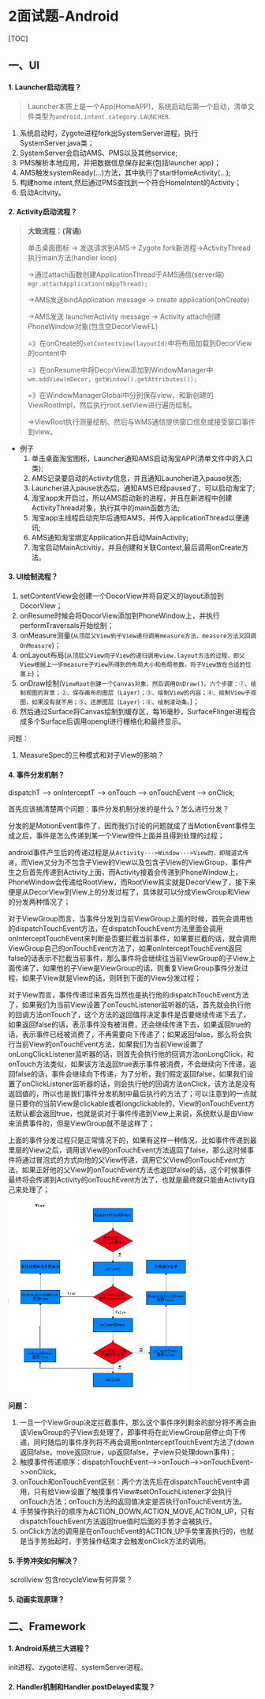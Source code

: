 # 2面试题-Android

[TOC]

## 一、UI

#### 1. Launcher启动流程？

> Launcher本质上是一个App(HomeAPP)，系统启动后第一个启动，清单文件类型为`android.intent.category.LAUNCHER`.

1. 系统启动时，Zygote进程fork出SystemServer进程，执行SystemServer.java类；
2. SystemServer会启动AMS、PMS以及其他service;
3. PMS解析本地应用，并把数据信息保存起来(包括launcher app)；
4. AMS触发systemReady(...)方法，其中执行了startHomeActivity(...);
5. 构建home intent,然后通过PMS查找到一个符合HomeIntent的Activity；
6. 启动Acitvity。

#### 2. Activity启动流程？

>  **大致流程：(背诵)**
>
>  单击桌面图标 -> 发送请求到AMS-> Zygote fork新进程->ActivityThread执行main方法(handler loop)
>
>  ->通过attach函数创建ApplicationThread于AMS通信(server端)`                mgr.attachApplication(mAppThread);`
>
>  ->AMS发送bindApplication message -> create application(onCreate)
>
>  ->AMS发送 launcherActivity message -> Activity attach创建PhoneWindow对象(包含空DecorViewFL)
>
>  =》在onCreate的`setContentView(layoutId)`中将布局加载到DecorView的content中
>
>  =》在onResume中将DecorView添加到WindowManager中`wm.addView(mDecor, getWindow().getAttributes());`
>
>  =》在WindowManagerGlobal中分别保存view，和新创建的ViewRootImpl，然后执行root.setView进行遍历绘制。
>
>  =>ViewRoot执行测量绘制、然后与WMS通信提供窗口信息或接受窗口事件到view。

-  例子
   1. 单击桌面淘宝图标，Launcher通知AMS启动淘宝APP(清单文件中的入口类);
   2. AMS记录要启动的Activity信息，并且通知Launcher进入pause状态;
   3. Launcher进入pause状态后，通知AMS已经paused了，可以启动淘宝了;
   4. 淘宝app未开启过，所以AMS启动新的进程，并且在新进程中创建ActivityThread对象，执行其中的main函数方法;
   5. 淘宝app主线程启动完毕后通知AMS，并传入applicationThread以便通讯;
   6. AMS通知淘宝绑定Application并启动MainActivity;
   7. 淘宝启动MainActivitiy，并且创建和关联Context,最后调用onCreate方法。

#### 3. UI绘制流程？

1. setContentView会创建一个DocorView并将自定义的layout添加到DocorView；
2. onResume时候会将DocorView添加到PhoneWindow上，并执行performTraversals开始绘制；
3. onMeasure测量(`从顶层父View到子View递归调用measure方法，measure方法又回调OnMeasure`)；
4. onLayout布局(`从顶层父View向子View的递归调用view.layout方法的过程，即父View根据上一步measure子View所得到的布局大小和布局参数，将子View放在合适的位置上`)；
5. onDraw绘制(`ViewRoot创建一个Canvas对象，然后调用OnDraw()。六个步骤：①、绘制视图的背景；②、保存画布的图层（Layer）；③、绘制View的内容；④、绘制View子视图，如果没有就不用；⑤、还原图层（Layer）；⑥、绘制滚动条。`)；
6. 然后通过Surface将Canvas绘制到缓存区，每16毫秒，SurfaceFlinger进程合成多个Surface后调用opengl进行栅格化和最终显示。

问题：

1. MeasureSpec的三种模式和对子View的影响？

#### 4. 事件分发机制？

dispatchT --> onInterceptT --> onTouch  -->  onTouchEvent  -->  onClick;

首先应该搞清楚两个问题：事件分发机制分发的是什么？怎么进行分发？

分发的是MotionEvent事件了，因而我们讨论的问题就成了当MotionEvent事件生成之后，事件是怎么传递到某一个View控件上面并且得到处理的过程；

​	android事件产生后的传递过程是从`Activity--->Window--->View的，即隧道式传递`，而View又分为不包含子View的View以及包含子View的ViewGroup，事件产生之后首先传递到Activity上面，而Activity接着会传递到PhoneWindow上，PhoneWindow会传递给RootView，而RootView其实就是DecorView了，接下来便是从DecorView到View上的分发过程了，具体就可以分成ViewGroup和View的分发两种情况了；

对于ViewGroup而言，当事件分发到当前ViewGroup上面的时候，首先会调用他的dispatchTouchEvent方法，在dispatchTouchEvent方法里面会调用onInterceptTouchEvent来判断是否要拦截当前事件，如果要拦截的话，就会调用ViewGroup自己的onTouchEvent方法了，如果onInterceptTouchEvent返回false的话表示不拦截当前事件，那么事件将会继续往当前ViewGroup的子View上面传递了，如果他的子View是ViewGroup的话，则重复ViewGroup事件分发过程，如果子View就是View的话，则转到下面的View分发过程；

对于View而言，事件传递过来首先当然也是执行他的dispatchTouchEvent方法了，如果我们为当前View设置了onTouchListener监听器的话，首先就会执行他的回调方法onTouch了，这个方法的返回值将决定事件是否要继续传递下去了，如果返回false的话，表示事件没有被消费，还会继续传递下去，如果返回true的话，表示事件已经被消费了，不再需要向下传递了；如果返回false，那么将会执行当前View的onTouchEvent方法，如果我们为当前View设置了onLongClickListener监听器的话，则首先会执行他的回调方法onLongClick，和onTouch方法类似，如果该方法返回true表示事件被消费，不会继续向下传递，返回false的话，事件会继续向下传递，为了分析，我们假定返回false，如果我们设置了onClickListener监听器的话，则会执行他的回调方法onClick，该方法是没有返回值的，所以也是我们事件分发机制中最后执行的方法了；可以注意到的一点就是只要你的当前View是clickable或者longclickable的，View的onTouchEvent方法默认都会返回true，也就是说对于事件传递到View上来说，系统默认是由View来消费事件的，但是ViewGroup就不是这样了；

上面的事件分发过程只是正常情况下的，如果有这样一种情况，比如事件传递到最里层的View之后，调用该View的onTouchEvent方法返回了false，那么这时候事件将通过冒泡式的方式向他的父View传递，调用它父View的onTouchEvent方法，如果正好他的父View的onTouchEvent方法也返回false的话，这个时候事件最终将会传递到Activity的onTouchEvent方法了，也就是最终就只能由Activity自己来处理了；

<img src="images/ui_event_dispatch.png" style="zoom:60%;" />

**问题：**

1. 一旦一个ViewGroup决定拦截事件，那么这个事件序列剩余的部分将不再会由该ViewGroup的子View去处理了，即事件将在此ViewGroup层停止向下传递，同时随后的事件序列将不再会调用onInterceptTouchEvent方法了(down 返回false，move返回true，up返回false，子view只处理down事件)；
2. 触摸事件传递顺序：dispatchTouchEvent–>>onTouch–>>onTouchEvent–>>onClick。
3. onTouch和onTouchEvent区别：两个方法先后在dispatchTouchEvent中调用，只有给View设置了触摸事件View#setOnTouchListener才会执行onTouch方法；onTouch方法的返回值决定是否执行onTouchEvent方法。
4. 手势操作执行的顺序为ACTION_DOWN,ACTION_MOVE,ACTION_UP，只有dispatchTouchEvent方法返回true值时后面的手势才会被执行。
5. onClick方法的调用是在onTouchEvent的ACTION_UP手势里面执行的，也就是当手势抬起时，手势操作结束才会触发onClick方法的调用。

#### 5. 手势冲突如何解决？

​	scrollview 包含recycleView有何异常？

#### 5. 动画实现原理？

#### 

## 二、Framework

#### 1. Android系统三大进程？

init进程、zygote进程、systemServer进程。

#### 2. Handler机制和Handler.postDelayed实现？

